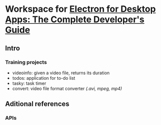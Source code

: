 # Workspace for [Electron for Desktop Apps: The Complete Developer's Guide](https://www.udemy.com/course/electron-react-tutorial/)

## Intro

### Training projects

* videoinfo: given a video file, returns its duration
* todos: application for to-do list
* tasky: task timer
* convert: video file format converter _(.avi, mpeg, mp4)_

## Aditional references

### APIs

